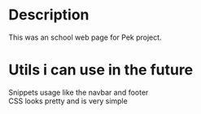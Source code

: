 # Description
This was an school web page for Pek project.

# Utils i can use in the future

Snippets usage like the navbar and footer <br/>
CSS looks pretty and is very simple
